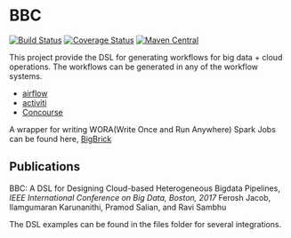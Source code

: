 # BBC
[![Build Status](https://travis-ci.org/recipegrace/BBC.svg?branch=master)](https://travis-ci.org/recipegrace/BBC)
[![Coverage Status](https://coveralls.io/repos/github/recipegrace/BBC/badge.svg?branch=master)](https://coveralls.io/github/recipegrace/BBC?branch=master)
[![Maven Central](https://maven-badges.herokuapp.com/maven-central/com.recipegrace/bigbricks-core_2.12/badge.svg)](https://maven-badges.herokuapp.com/maven-central/com.recipegrace/bigbricks-core_2.12)


This project provide the DSL for generating workflows for big data + cloud operations. The workflows can be generated in any of the workflow systems. 
* [airflow](https://airflow.apache.org)  
* [activiti](https://www.activiti.org) 
* [Concourse](https://concourse-ci.org)

A wrapper for writing WORA(Write Once and Run Anywhere) Spark Jobs can be found here, 
 [BigBrick](https://github.com/recipegrace/BigBricks) 

## Publications
BBC: A DSL for Designing Cloud-based Heterogeneous Bigdata Pipelines, <i>IEEE International Conference on Big Data, Boston, 2017 </i>
Ferosh Jacob, Ilamgumaran Karunanithi, Pramod Salian, and Ravi Sambhu

The DSL examples can be found in the files folder for several integrations. 